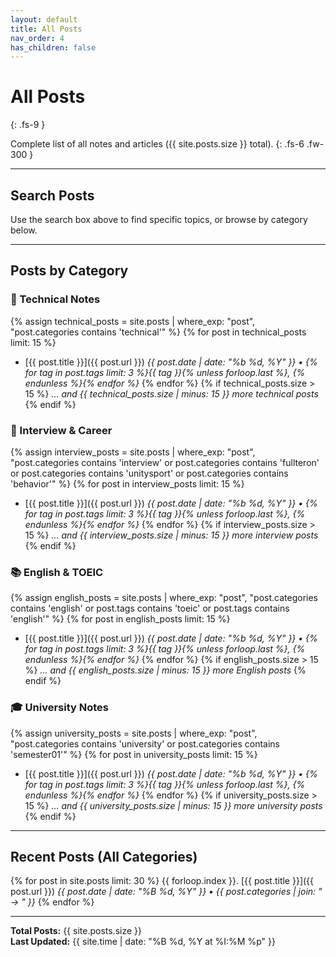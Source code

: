 ```yaml
---
layout: default
title: All Posts
nav_order: 4
has_children: false
---
```


# All Posts
{: .fs-9 }

Complete list of all notes and articles ({{ site.posts.size }} total).
{: .fs-6 .fw-300 }

---

## Search Posts

Use the search box above to find specific topics, or browse by category below.

---

## Posts by Category

### 🔧 Technical Notes
{% assign technical_posts = site.posts | where_exp: "post", "post.categories contains 'technical'" %}
{% for post in technical_posts limit: 15 %}
- [{{ post.title }}]({{ post.url }}) 
  *{{ post.date | date: "%b %d, %Y" }} • {% for tag in post.tags limit: 3 %}{{ tag }}{% unless forloop.last %}, {% endunless %}{% endfor %}*
{% endfor %}
{% if technical_posts.size > 15 %}
*... and {{ technical_posts.size | minus: 15 }} more technical posts*
{% endif %}

### 💼 Interview & Career
{% assign interview_posts = site.posts | where_exp: "post", "post.categories contains 'interview' or post.categories contains 'fullteron' or post.categories contains 'unitysport' or post.categories contains 'behavior'" %}
{% for post in interview_posts limit: 15 %}
- [{{ post.title }}]({{ post.url }}) 
  *{{ post.date | date: "%b %d, %Y" }} • {% for tag in post.tags limit: 3 %}{{ tag }}{% unless forloop.last %}, {% endunless %}{% endfor %}*
{% endfor %}
{% if interview_posts.size > 15 %}
*... and {{ interview_posts.size | minus: 15 }} more interview posts*
{% endif %}

### 📚 English & TOEIC
{% assign english_posts = site.posts | where_exp: "post", "post.categories contains 'english' or post.tags contains 'toeic' or post.tags contains 'english'" %}
{% for post in english_posts limit: 15 %}
- [{{ post.title }}]({{ post.url }}) 
  *{{ post.date | date: "%b %d, %Y" }} • {% for tag in post.tags limit: 3 %}{{ tag }}{% unless forloop.last %}, {% endunless %}{% endfor %}*
{% endfor %}
{% if english_posts.size > 15 %}
*... and {{ english_posts.size | minus: 15 }} more English posts*
{% endif %}

### 🎓 University Notes
{% assign university_posts = site.posts | where_exp: "post", "post.categories contains 'university' or post.categories contains 'semester01'" %}
{% for post in university_posts limit: 15 %}
- [{{ post.title }}]({{ post.url }}) 
  *{{ post.date | date: "%b %d, %Y" }} • {% for tag in post.tags limit: 3 %}{{ tag }}{% unless forloop.last %}, {% endunless %}{% endfor %}*
{% endfor %}
{% if university_posts.size > 15 %}
*... and {{ university_posts.size | minus: 15 }} more university posts*
{% endif %}

---

## Recent Posts (All Categories)

{% for post in site.posts limit: 30 %}
{{ forloop.index }}. [{{ post.title }}]({{ post.url }}) 
   *{{ post.date | date: "%B %d, %Y" }} • {{ post.categories | join: " → " }}*
{% endfor %}

---

**Total Posts:** {{ site.posts.size }}  
**Last Updated:** {{ site.time | date: "%B %d, %Y at %I:%M %p" }}

